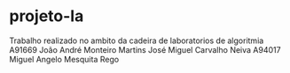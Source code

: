 # projeto-la
Trabalho realizado no ambito da cadeira de laboratorios de algoritmia
A91669 João André Monteiro Martins
José Miguel Carvalho Neiva
A94017 Miguel Angelo Mesquita Rego
